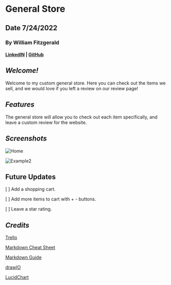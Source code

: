 # General Store

## Date 7/24/2022

### By William Fitzgerald

#### [LinkedIN](https://www.linkedin.com/in/william-fitzgerald1/) | [GitHub](https://github.com/willfitz1)

## **_Welcome!_**

Welcome to my custom general store. Here you can check out the items we sell, and we would love if you left a review on our review page!

## **_Features_**

The general store will allow you to check out each item specifically, and leave a custom review for the website.

## **_Screenshots_**

![Home](https://cdn.discordapp.com/attachments/365559021916389376/1002433346317602817/Screen_Shot_2022-07-29_at_00.31.21.png)

![Example2](https://assets.startbootstrap.com/img/screenshots/themes/sb-admin-2.png)

## **Future Updates**

[ ] Add a shopping cart.

[ ] Add more items to cart with + - buttons.

[ ] Leave a star rating.

## **_Credits_**

[Trello](https://trello.com/b/AcS6yvMt/dashboard)

[Markdown Cheat Sheet](https://www.markdownguide.org/cheat-sheet/)

[Markdown Guide](https://ia.net/writer/support/general/markdown-guide)

[drawIO](https://drive.google.com/file/d/1f8EtNYmoNLHXHDW9lxpdJ5n1JDt9A5cp/view?usp=sharing)

[LucidChart](https://lucid.app/lucidchart/72435a7f-d7c8-4a9b-91d0-fd551852e912/edit?viewport_loc=628%2C7%2C1899%2C1035%2C0_0&invitationId=inv_64c94c5c-5040-4f11-8238-83594d2030d6#)
